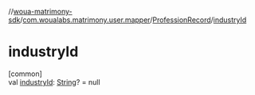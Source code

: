 //[woua-matrimony-sdk](../../../index.md)/[com.woualabs.matrimony.user.mapper](../index.md)/[ProfessionRecord](index.md)/[industryId](industry-id.md)

# industryId

[common]\
val [industryId](industry-id.md): [String](https://kotlinlang.org/api/latest/jvm/stdlib/kotlin/-string/index.html)? = null
